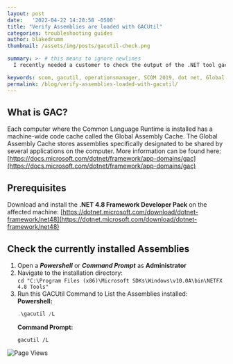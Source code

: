 ```yaml
---
layout: post
date:   '2022-04-22 14:28:58 -0500'
title: "Verify Assemblies are loaded with GACUtil"
categories: troubleshooting guides
author: blakedrumm
thumbnail: /assets/img/posts/gacutil-check.png

summary: >- # this means to ignore newlines
  I recently needed a customer to check the output of the .NET tool gacutil, so we could verify that all required assemblies were present. This guide details how to check GACUtil with the .NET Framework Developer pack. 

keywords: scom, gacutil, operationsmanager, SCOM 2019, dot net, Global Assembly Cache
permalink: /blog/verify-assemblies-loaded-with-gacutil/
---
```

## What is GAC?

Each computer where the Common Language Runtime is installed has a machine-wide code cache called the Global Assembly Cache. The Global Assembly Cache stores assemblies specifically designated to be shared by several applications on the computer. More information can be found here: [https://docs.microsoft.com/dotnet/framework/app-domains/gac](https://docs.microsoft.com/dotnet/framework/app-domains/gac)

## Prerequisites
Download and install the **.NET 4.8 Framework Developer Pack** on the affected machine: [https://dotnet.microsoft.com/download/dotnet-framework/net48](https://dotnet.microsoft.com/download/dotnet-framework/net48)

## Check the currently installed Assemblies
1. Open a ***Powershell*** or ***Command Prompt*** as **Administrator**
2. Navigate to the installation directory: \
    `cd "C:\Program Files (x86)\Microsoft SDKs\Windows\v10.0A\bin\NETFX 4.8 Tools"`
3. Run this GACUtil Command to List the Assemblies installed: \
    **Powershell:**
    ```powershell
    .\gacutil /L
    ```
    **Command Prompt:**
    ```
    gacutil /L
    ```


![Page Views](https://counter.blakedrumm.com/count/tag.svg?url=blakedrumm.com/blog/verify-assemblies-loaded-with-gacutil/)

<!--
## Welcome to GitHub Pages

You can use the [editor on GitHub](https://github.com/blakedrumm/SCOM-Scripts-and-SQL/edit/master/docs/index.md) to maintain and preview the content for your website in Markdown files.

Whenever you commit to this repository, GitHub Pages will run [Jekyll](https://jekyllrb.com/) to rebuild the pages in your site, from the content in your Markdown files.

### Markdown

Markdown is a lightweight and easy-to-use syntax for styling your writing. It includes conventions for

```markdown
Syntax highlighted code block

# Header 1
## Header 2
### Header 3

- Bulleted
- List

1. Numbered
2. List

**Bold** and _Italic_ and `Code` text

[Link](url) and ![Image](src)
```

For more details see [GitHub Flavored Markdown](https://guides.github.com/features/mastering-markdown/).

### Jekyll Themes

Your Pages site will use the layout and styles from the Jekyll theme you have selected in your [repository settings](https://github.com/blakedrumm/SCOM-Scripts-and-SQL/settings/pages). The name of this theme is saved in the Jekyll `_config.yml` configuration file.

### Support or Contact

Having trouble with Pages? Check out our [documentation](https://docs.github.com/categories/github-pages-basics/) or [contact support](https://support.github.com/contact) and we’ll help you sort it out.
-->
